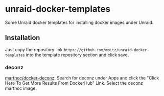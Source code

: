 # unraid-docker-templates

Some Unraid docker templates for installing docker images under Unraid.

## Installation

Just copy the repository link `https://github.com/mpitz/unraid-docker-templates` into the template repository section and click save.

### deconz
[marthoc/docker-deconz](https://github.com/marthoc/docker-deconz): Search for deconz under Apps and click the "Click Here To Get More Results From DockerHub" Link. Select the deconz marthoc image.
